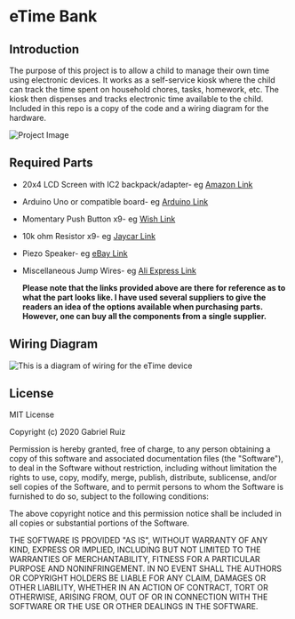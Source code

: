 # eTime Bank

## Introduction
   The purpose of this project is to allow a child to manage their own time using electronic devices. It works as a self-service kiosk where the child can track the time spent on household chores, tasks, homework, etc. The kiosk then dispenses and tracks electronic time available to the child. Included in this repo is a copy of the code and a wiring diagram for the hardware.

![Project Image](https://i.imgur.com/i8a646s.jpg)


## Required Parts
+ 20x4 LCD Screen with IC2 backpack/adapter- eg [Amazon Link](https://www.amazon.com/SainSmart-Serial-Module-Shield-Arduino/dp/B0080DYTZQ/ref=pd_sbs_229_t_1/130-4369518-4995030?_encoding=UTF8&pd_rd_i=B0080DYTZQ&pd_rd_r=d407c1f0-24bc-4749-a80b-3501f7aa8c1a&pd_rd_w=vvd5d&pd_rd_wg=MjsBf&pf_rd_p=5cfcfe89-300f-47d2-b1ad-a4e27203a02a&pf_rd_r=NFRMGAC4W1PPRMNQ8N34&psc=1&refRID=NFRMGAC4W1PPRMNQ8N34)
+ Arduino Uno or compatible board- eg [Arduino Link](https://store.arduino.cc/usa/)
+ Momentary Push Button x9- eg [Wish Link](https://www.wish.com/search/Button%20arduino/product/5826c24b07bf4e6f6acc7977?&source=search&position=0)
+ 10k ohm Resistor x9- eg [Jaycar Link](https://www.jaycar.us/10k-ohm-1-watt-carbon-film-resistors-pack-of-2/p/RR2798)
+ Piezo Speaker- eg [eBay Link](https://www.ebay.com/itm/5V-Passive-Buzzer-Piezo-Speaker-Play-Song-Melody-Module-for-Arduino-STM32-TW/152194437534?hash=item236f7ed19e:g:IwQAAOSwhOdXpF7C)
+ Miscellaneous Jump Wires- eg [Ali Express Link](https://www.aliexpress.com/item/32990573297.html?spm=a2g0o.productlist.0.0.c9c82ee6TWFxcc&s=p&algo_pvid=a0395aa1-5202-476c-a795-3a47a2362085&algo_expid=a0395aa1-5202-476c-a795-3a47a2362085-0&btsid=45b6f70b-71ae-46dd-ae2e-2a6c73421663&ws_ab_test=searchweb0_0,searchweb201602_9,searchweb201603_53)

   **Please note that the links provided above are there for reference as to what the part looks like. I have used several suppliers to give the readers an idea of the options available when purchasing parts.  However, one can buy all the components from a single supplier.**

## Wiring Diagram

![This is a diagram of wiring for the eTime device](https://i.imgur.com/TJ5uuYA.png)


## License
   MIT License

   Copyright (c) 2020 Gabriel Ruiz  

   Permission is hereby granted, free of charge, to any person obtaining a copy
of this software and associated documentation files (the "Software"), to deal
in the Software without restriction, including without limitation the rights
to use, copy, modify, merge, publish, distribute, sublicense, and/or sell
copies of the Software, and to permit persons to whom the Software is
furnished to do so, subject to the following conditions:

   The above copyright notice and this permission notice shall be included in all
copies or substantial portions of the Software.

   THE SOFTWARE IS PROVIDED "AS IS", WITHOUT WARRANTY OF ANY KIND, EXPRESS OR
IMPLIED, INCLUDING BUT NOT LIMITED TO THE WARRANTIES OF MERCHANTABILITY,
FITNESS FOR A PARTICULAR PURPOSE AND NONINFRINGEMENT. IN NO EVENT SHALL THE
AUTHORS OR COPYRIGHT HOLDERS BE LIABLE FOR ANY CLAIM, DAMAGES OR OTHER
LIABILITY, WHETHER IN AN ACTION OF CONTRACT, TORT OR OTHERWISE, ARISING FROM,
OUT OF OR IN CONNECTION WITH THE SOFTWARE OR THE USE OR OTHER DEALINGS IN THE
SOFTWARE.
